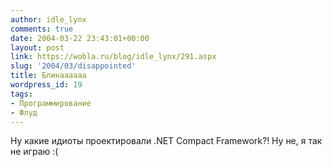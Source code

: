 ```yaml
---
author: idle_lynx
comments: true
date: 2004-03-22 23:43:01+00:00
layout: post
link: https://wobla.ru/blog/idle_lynx/291.aspx
slug: '2004/03/disappointed'
title: Блинаааааа
wordpress_id: 19
tags:
- Программирование
- Флуд
---
```


Ну какие идиоты проектировали .NET Compact Framework?! Ну не, я так не играю :(
